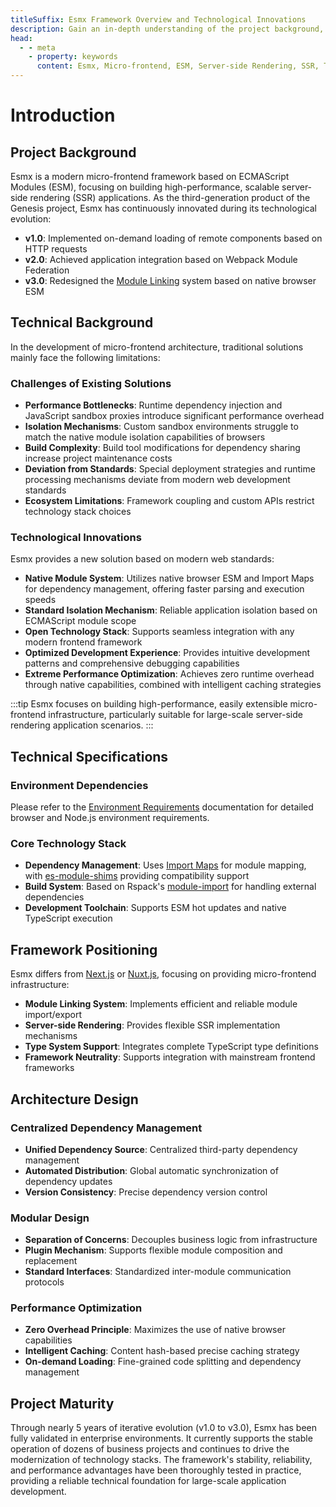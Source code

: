 ```yaml
---
titleSuffix: Esmx Framework Overview and Technological Innovations
description: Gain an in-depth understanding of the project background, technological evolution, and core advantages of the Esmx micro-frontend framework. Explore modern server-side rendering solutions based on ESM.
head:
  - - meta
    - property: keywords
      content: Esmx, Micro-frontend, ESM, Server-side Rendering, SSR, Technological Innovation, Module Federation
---
```


# Introduction

## Project Background
Esmx is a modern micro-frontend framework based on ECMAScript Modules (ESM), focusing on building high-performance, scalable server-side rendering (SSR) applications. As the third-generation product of the Genesis project, Esmx has continuously innovated during its technological evolution:

- **v1.0**: Implemented on-demand loading of remote components based on HTTP requests
- **v2.0**: Achieved application integration based on Webpack Module Federation
- **v3.0**: Redesigned the [Module Linking](/guide/essentials/module-link) system based on native browser ESM

## Technical Background
In the development of micro-frontend architecture, traditional solutions mainly face the following limitations:

### Challenges of Existing Solutions
- **Performance Bottlenecks**: Runtime dependency injection and JavaScript sandbox proxies introduce significant performance overhead
- **Isolation Mechanisms**: Custom sandbox environments struggle to match the native module isolation capabilities of browsers
- **Build Complexity**: Build tool modifications for dependency sharing increase project maintenance costs
- **Deviation from Standards**: Special deployment strategies and runtime processing mechanisms deviate from modern web development standards
- **Ecosystem Limitations**: Framework coupling and custom APIs restrict technology stack choices

### Technological Innovations
Esmx provides a new solution based on modern web standards:

- **Native Module System**: Utilizes native browser ESM and Import Maps for dependency management, offering faster parsing and execution speeds
- **Standard Isolation Mechanism**: Reliable application isolation based on ECMAScript module scope
- **Open Technology Stack**: Supports seamless integration with any modern frontend framework
- **Optimized Development Experience**: Provides intuitive development patterns and comprehensive debugging capabilities
- **Extreme Performance Optimization**: Achieves zero runtime overhead through native capabilities, combined with intelligent caching strategies

:::tip
Esmx focuses on building high-performance, easily extensible micro-frontend infrastructure, particularly suitable for large-scale server-side rendering application scenarios.
:::

## Technical Specifications

### Environment Dependencies
Please refer to the [Environment Requirements](/guide/start/environment) documentation for detailed browser and Node.js environment requirements.

### Core Technology Stack
- **Dependency Management**: Uses [Import Maps](https://caniuse.com/?search=import%20map) for module mapping, with [es-module-shims](https://github.com/guybedford/es-module-shims) providing compatibility support
- **Build System**: Based on Rspack's [module-import](https://rspack.dev/config/externals#externalstypemodule-import) for handling external dependencies
- **Development Toolchain**: Supports ESM hot updates and native TypeScript execution

## Framework Positioning
Esmx differs from [Next.js](https://nextjs.org) or [Nuxt.js](https://nuxt.com/), focusing on providing micro-frontend infrastructure:

- **Module Linking System**: Implements efficient and reliable module import/export
- **Server-side Rendering**: Provides flexible SSR implementation mechanisms
- **Type System Support**: Integrates complete TypeScript type definitions
- **Framework Neutrality**: Supports integration with mainstream frontend frameworks

## Architecture Design

### Centralized Dependency Management
- **Unified Dependency Source**: Centralized third-party dependency management
- **Automated Distribution**: Global automatic synchronization of dependency updates
- **Version Consistency**: Precise dependency version control

### Modular Design
- **Separation of Concerns**: Decouples business logic from infrastructure
- **Plugin Mechanism**: Supports flexible module composition and replacement
- **Standard Interfaces**: Standardized inter-module communication protocols

### Performance Optimization
- **Zero Overhead Principle**: Maximizes the use of native browser capabilities
- **Intelligent Caching**: Content hash-based precise caching strategy
- **On-demand Loading**: Fine-grained code splitting and dependency management

## Project Maturity
Through nearly 5 years of iterative evolution (v1.0 to v3.0), Esmx has been fully validated in enterprise environments. It currently supports the stable operation of dozens of business projects and continues to drive the modernization of technology stacks. The framework's stability, reliability, and performance advantages have been thoroughly tested in practice, providing a reliable technical foundation for large-scale application development.